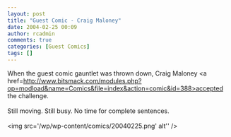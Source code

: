 ```yaml
---
layout: post
title: "Guest Comic - Craig Maloney"
date: 2004-02-25 00:09
author: rcadmin
comments: true
categories: [Guest Comics]
tags: []
---
```

When the guest comic gauntlet was thrown down, Craig Maloney <a href=http://www.bitsmack.com/modules.php?op=modload&name=Comics&file=index&action=comic&id=388>accepted the challenge.</a>
<br />
<br />
Still moving. Still busy. No time for complete sentences. <br /><br /><!--more--><img src='/wp/wp-content/comics/20040225.png' alt'' />
